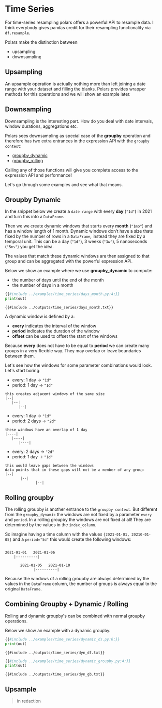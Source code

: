 # Time Series

For time-series resampling polars offers a powerful API to resample data. I think everybody gives pandas credit for
their resampling functionality via `df.resample`.

Polars make the distinction between

- upsampling
- downsampling

## Upsampling

An upsample operation is actually nothing more than left joining a date range with your dataset and filling the blanks.
Polars provides wrapper methods for this operations and we will show an example later.

## Downsampling

Downsampling is the interesting part. How do you deal with date intervals, window durations, aggregations etc.

Polars sees downsampling as special case of the **groupby** operation and therefore has two extra entrances in the
expression API with the `groupby context`:

- [groupby_dynamic](POLARS_PY_REF_GUIDE/api/polars.DataFrame.groupby_dynamic.html)
- [groupby_rolling](POLARS_PY_REF_GUIDE/api/polars.DataFrame.groupby_rolling.html)

Calling any of those functions will give you complete access to the expression API and performance!

Let's go through some examples and see what that means.

## Groupby Dynamic

In the snippet below we create a `date range` with every **day** (`"1d"`) in 2021 and turn this into a `DataFrame`.

Then we we create dynamic windows that starts every **month** (`"1mo"`) and has a window length of 1 month. Dynamic windows
don't have a size thats fixed by the number of rows in a `DataFrame`, instead they are fixed by a temporal unit. This can
be a day (`"1d"`), 3 weeks (`"3w"`), 5 nanoseconds (`"5ns"`) you get the idea.

The values that match these dynamic windows are then assigned to that group and can be aggregated with the powerful expression API.

Below we show an example where we use **groupby_dynamic** to compute:

- the number of days until the end of the month
- the number of days in a month

```python
{{#include ../examples/time_series/days_month.py:4:}}
print(out)
```

```text
{{#include ../outputs/time_series/days_month.txt}}
```

A dynamic window is defined by a:

- **every** indicates the interval of the window
- **period** indicates the duration of the window
- **offset** can be used to offset the start of the windows

Because **every** does not have to be equal to **period** we can create many groups in a very flexible way. They may overlap
or leave boundaries between them.

Let's see how the windows for some parameter combinations would look. Let's start boring:

>

- every: 1 day -> `"1d"`
- period: 1 day -> `"1d"`

```text
this creates adjacent windows of the same size
|--|
   |--|
      |--|
```

>

- every: 1 day -> `"1d"`
- period: 2 days -> `"2d"`

```text
these windows have an overlap of 1 day
|----|
   |----|
      |----|
```

>

- every: 2 days -> `"2d"`
- period: 1 day -> `"1d"`

```text
this would leave gaps between the windows
data points that in these gaps will not be a member of any group
|--|
       |--|
              |--|
```

## Rolling groupby

The rolling groupby is another entrance to the `groupby context`. But different from the `groupby_dynamic` the windows are
not fixed by a parameter `every` and `period`. In a rolling groupby the windows are not fixed at all! They are determined
by the values in the `index_column`.

So imagine having a time column with the values `{2021-01-01, 20210-01-05}` and a `period="5d"` this would create the following
windows:

```text

2021-01-01   2021-01-06
    |----------|

       2021-01-05   2021-01-10
             |----------|
```

Because the windows of a rolling groupby are always determined by the values in the `DataFrame` column, the number of
groups is always equal to the original `DataFrame`.

## Combining Groupby + Dynamic / Rolling

Rolling and dynamic groupby's can be combined with normal groupby operations.

Below we show an example with a dynamic groupby.

```python
{{#include ../examples/time_series/dynamic_ds.py:0:}}
print(out)
```

```text
{{#include ../outputs/time_series/dyn_df.txt}}
```

```python
{{#include ../examples/time_series/dynamic_groupby.py:4:}}
print(out)
```

```text
{{#include ../outputs/time_series/dyn_gb.txt}}
```

## Upsample

> in redaction
